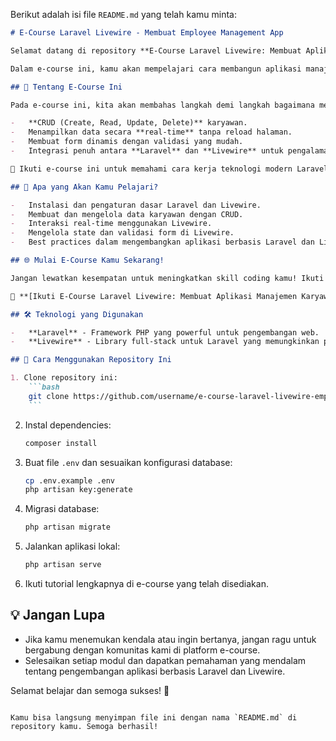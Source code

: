 Berikut adalah isi file `README.md` yang telah kamu minta:

````markdown
# E-Course Laravel Livewire - Membuat Employee Management App

Selamat datang di repository **E-Course Laravel Livewire: Membuat Aplikasi Manajemen Karyawan Sederhana**! 🚀

Dalam e-course ini, kamu akan mempelajari cara membangun aplikasi manajemen karyawan yang sederhana namun powerful dengan menggunakan **Laravel** dan **Livewire**. Kelas ini dirancang untuk pemula hingga menengah yang ingin memahami bagaimana membangun aplikasi dari awal hingga akhir menggunakan teknologi Laravel dan Livewire.

## 🚀 Tentang E-Course Ini

Pada e-course ini, kita akan membahas langkah demi langkah bagaimana membangun aplikasi manajemen karyawan yang modern dan interaktif. Beberapa fitur utama yang akan kamu pelajari:

-   **CRUD (Create, Read, Update, Delete)** karyawan.
-   Menampilkan data secara **real-time** tanpa reload halaman.
-   Membuat form dinamis dengan validasi yang mudah.
-   Integrasi penuh antara **Laravel** dan **Livewire** untuk pengalaman yang lebih responsif.

📘 Ikuti e-course ini untuk memahami cara kerja teknologi modern Laravel dan Livewire dengan mudah dan menyenangkan!

## 🎯 Apa yang Akan Kamu Pelajari?

-   Instalasi dan pengaturan dasar Laravel dan Livewire.
-   Membuat dan mengelola data karyawan dengan CRUD.
-   Interaksi real-time menggunakan Livewire.
-   Mengelola state dan validasi form di Livewire.
-   Best practices dalam mengembangkan aplikasi berbasis Laravel dan Livewire.

## 🌐 Mulai E-Course Kamu Sekarang!

Jangan lewatkan kesempatan untuk meningkatkan skill coding kamu! Ikuti e-course ini dan buat aplikasi manajemen karyawan sederhana dengan mengikuti langkah-langkah yang telah kami sediakan.

🔗 **[Ikuti E-Course Laravel Livewire: Membuat Aplikasi Manajemen Karyawan Sederhana](https://academy.onlenkan.com/e-course/laravel-livewire-membuat-aplikasi-manajemen-karyawan-sederhana)**

## 🛠 Teknologi yang Digunakan

-   **Laravel** - Framework PHP yang powerful untuk pengembangan web.
-   **Livewire** - Library full-stack untuk Laravel yang memungkinkan pembuatan aplikasi modern tanpa perlu menulis satu baris kode JavaScript pun.

## 📌 Cara Menggunakan Repository Ini

1. Clone repository ini:
    ```bash
    git clone https://github.com/username/e-course-laravel-livewire-employee-app.git
    ```
````

2. Instal dependencies:

    ```bash
    composer install
    ```

3. Buat file `.env` dan sesuaikan konfigurasi database:

    ```bash
    cp .env.example .env
    php artisan key:generate
    ```

4. Migrasi database:

    ```bash
    php artisan migrate
    ```

5. Jalankan aplikasi lokal:

    ```bash
    php artisan serve
    ```

6. Ikuti tutorial lengkapnya di e-course yang telah disediakan.

## 💡 Jangan Lupa

-   Jika kamu menemukan kendala atau ingin bertanya, jangan ragu untuk bergabung dengan komunitas kami di platform e-course.
-   Selesaikan setiap modul dan dapatkan pemahaman yang mendalam tentang pengembangan aplikasi berbasis Laravel dan Livewire.

Selamat belajar dan semoga sukses! 🎉

```

Kamu bisa langsung menyimpan file ini dengan nama `README.md` di repository kamu. Semoga berhasil!
```
